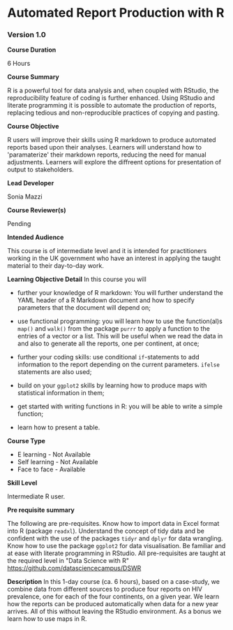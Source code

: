 # Automated Report Production with R
### Version 1.0

**Course Duration**

6 Hours

**Course Summary**  

R is a powerful tool for data analysis and, when coupled with RStudio, the reproducibility feature of coding is further enhanced. Using RStudio and literate programming it is possible to automate the production of reports, replacing tedious and non-reproducible practices of copying and pasting.

**Course Objective**  

R users will improve their skills using R markdown to produce automated reports based upon their analyses. Learners will understand how to 'paramaterize' their markdown reports, reducing the need for manual adjustments. Learners will explore the diffreent options for presentation of output to stakeholders.

**Lead Developer**  

Sonia Mazzi

**Course Reviewer(s)**  

Pending

**Intended Audience**  

This course is of intermediate level and it is intended for practitioners working in the UK government who have an interest in applying the taught material to their day-to-day work.
 

**Learning Objective Detail**
In this course you will

* further your knowledge of R markdown: You will further understand the YAML header of a R Markdown document and how to specify parameters that the document will depend on; 

* use functional programming: you will learn how to use the function(al)s `map()` and `walk()` from the package `purrr` to apply a function to the entries of a vector or a list. This will be useful when we read the data in and also to generate all the reports, one per continent, at once; 

* further your coding skills: use conditional `if`-statements to add information to the report depending on the current parameters. `ifelse` statements are also used;

* build on your `ggplot2` skills by learning how to produce maps with statistical information in them;

* get started with writing functions in R: you will be able to write a simple function;

* learn how to present a table.

**Course Type**
* E learning - Not Available
* Self learning - Not Available
* Face to face - Available

**Skill Level**  

Intermediate R user.

**Pre requisite summary**  

The following are pre-requisites. Know how to import data in Excel format into R (package `readxl`). Understand the concept of tidy data and be confident with the use of the packages `tidyr` and `dplyr` for data wrangling. Know how to use the package `ggplot2` for data visualisation. Be familiar and at ease with literate programming in RStudio. All pre-requisites are taught at the required level in "Data Science with R" https://github.com/datasciencecampus/DSWR

**Description**
In this 1-day course (ca. 6 hours), based on a case-study, we combine data from different sources to produce four reports on HIV prevalence, one for each of the four continents, on a given year. We learn how the reports can be produced automatically when data for a new year arrives. All of this without leaving the RStudio environment. As a bonus we learn how to use maps in R.




